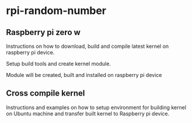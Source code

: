 # rpi-random-number


## Raspberry pi zero w

Instructions on how to download, build and compile latest kernel on raspberry pi device.

Setup build tools and create kernel module.

Module will be created, built and installed on raspberry pi device


## Cross compile kernel

Instructions and examples on how to setup environment for building kernel on Ubuntu machine and transfer built kernel to Raspberry pi device.

